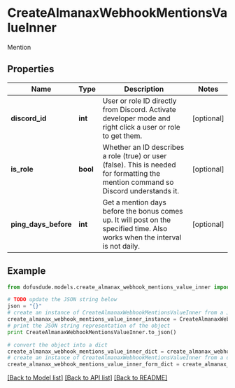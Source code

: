 # CreateAlmanaxWebhookMentionsValueInner

Mention

## Properties
Name | Type | Description | Notes
------------ | ------------- | ------------- | -------------
**discord_id** | **int** | User or role ID directly from Discord. Activate developer mode and right click a user or role to get them. | [optional] 
**is_role** | **bool** | Whether an ID describes a role (true) or user (false). This is needed for formatting the mention command so Discord understands it. | [optional] 
**ping_days_before** | **int** | Get a mention days before the bonus comes up. It will post on the specified time. Also works when the interval is not daily. | [optional] 

## Example

```python
from dofusdude.models.create_almanax_webhook_mentions_value_inner import CreateAlmanaxWebhookMentionsValueInner

# TODO update the JSON string below
json = "{}"
# create an instance of CreateAlmanaxWebhookMentionsValueInner from a JSON string
create_almanax_webhook_mentions_value_inner_instance = CreateAlmanaxWebhookMentionsValueInner.from_json(json)
# print the JSON string representation of the object
print CreateAlmanaxWebhookMentionsValueInner.to_json()

# convert the object into a dict
create_almanax_webhook_mentions_value_inner_dict = create_almanax_webhook_mentions_value_inner_instance.to_dict()
# create an instance of CreateAlmanaxWebhookMentionsValueInner from a dict
create_almanax_webhook_mentions_value_inner_form_dict = create_almanax_webhook_mentions_value_inner.from_dict(create_almanax_webhook_mentions_value_inner_dict)
```
[[Back to Model list]](../README.md#documentation-for-models) [[Back to API list]](../README.md#documentation-for-api-endpoints) [[Back to README]](../README.md)


